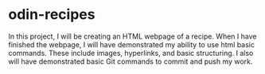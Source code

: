 # odin-recipes
In this project, I will be creating an HTML webpage of a recipe.
When I have finished the webpage, I will have demonstrated my ability to use html basic commands. These include images, hyperlinks, and basic structuring.
I also will have demonstrated basic Git commands to commit and push my work.

